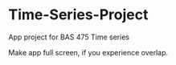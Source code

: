 # Time-Series-Project
App project for BAS 475 Time series

Make app full screen, if you experience overlap.
